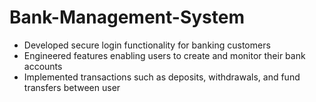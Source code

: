 # Bank-Management-System

- Developed secure login functionality for banking customers
- Engineered features enabling users to create and monitor their bank accounts
- Implemented transactions such as deposits, withdrawals, and fund transfers between user
